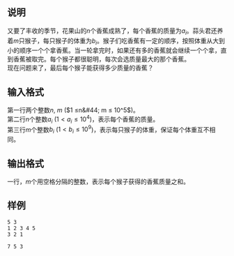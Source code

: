 <h2>说明</h2>

又要了丰收的季节，花果山的$n$个香蕉成熟了，每个香蕉的质量为$a_i$。蒜头君还养着$m$只猴子，每只猴子的体重为$b_i$。猴子们吃香蕉有一定的顺序，按照体重从大到小的顺序一个个拿香蕉。当一轮拿完时，如果还有多的香蕉就会继续一个个拿，直到香蕉被取完。每个猴子都很聪明，每次会选质量最大的那个香蕉。<br />
现在问题来了，最后每个猴子能获得多少质量的香蕉？
<h2>输入格式</h2>

第一行两个整数$n$&#44; $m$ ($1 ≤n&#44; m ≤ 10^5$)。<br>第二行$n$个整数$a_i$ ($1 <a_i≤10^4$)，表示每个香蕉的质量。<br>第三行$m$个整数$b_i$ ($1 <b_i≤10^9$)，表示每只猴子的体重，保证每个体重互不相同。

<h2>输出格式</h2>

一行，$m$个用空格分隔的整数，表示每个猴子获得的香蕉质量之和。

<h2>样例</h2>
<pre><code class="language-input1">5 3
1 2 3 4 5
3 2 1</code></pre><pre><code class="language-output1">7 5 3</code></pre>
